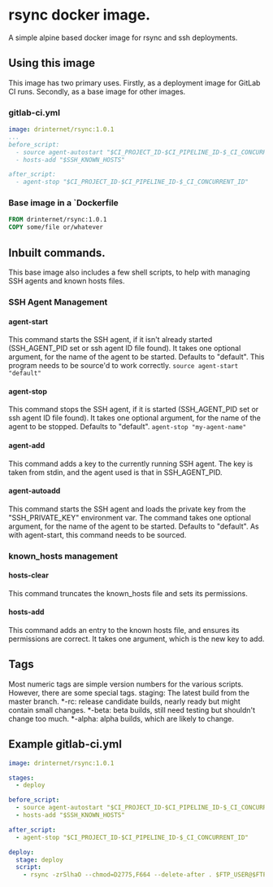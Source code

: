 # rsync docker image.

A simple alpine based docker image for rsync and ssh deployments.

## Using this image
This image has two primary uses. Firstly, as a deployment image for GitLab CI runs. Secondly, as a base image for other images.

### gitlab-ci.yml
```yml
image: drinternet/rsync:1.0.1
...
before_script:
  - source agent-autostart "$CI_PROJECT_ID-$CI_PIPELINE_ID-$_CI_CONCURRENT_ID"
  - hosts-add "$SSH_KNOWN_HOSTS"

after_script:
  - agent-stop "$CI_PROJECT_ID-$CI_PIPELINE_ID-$_CI_CONCURRENT_ID"
```

### Base image in a `Dockerfile
```dockerfile
FROM drinternet/rsync:1.0.1
COPY some/file or/whatever
```

## Inbuilt commands.

This base image also includes a few shell scripts, to help with managing SSH agents and known hosts files.
### SSH Agent Management
#### agent-start
This command starts the SSH agent, if it isn't already started (SSH_AGENT_PID set or ssh agent ID file found).
It takes one optional argument, for the name of the agent to be started. Defaults to "default".
This program needs to be source'd to work correctly.
`source agent-start "default"`

#### agent-stop
This command stops the SSH agent, if it is started (SSH_AGENT_PID set or ssh agent ID file found).
It takes one optional argument, for the name of the agent to be stopped. Defaults to "default".
`agent-stop "my-agent-name"`

#### agent-add
This command adds a key to the currently running SSH agent. The key is taken from stdin, and the agent used is that in SSH_AGENT_PID.

#### agent-autoadd
This command starts the SSH agent and loads the private key from the "SSH_PRIVATE_KEY" environment var. The command takes one optional argument, for the name of the agent to be started. Defaults to "default".
As with agent-start, this command needs to be sourced.

### known_hosts management
#### hosts-clear
This command truncates the known_hosts file and sets its permissions.

#### hosts-add
This command adds an entry to the known hosts file, and ensures its permissions are correct. It takes one argument, which is the new key to add.

## Tags
Most numeric tags are simple version numbers for the various scripts. However, there are some special tags.
staging: The latest build from the master branch.
*-rc: release candidate builds, nearly ready but might contain small changes.
*-beta: beta builds, still need testing but shouldn't change too much.
*-alpha: alpha builds, which are likely to change.

## Example gitlab-ci.yml
```yml
image: drinternet/rsync:1.0.1

stages:
  - deploy

before_script:
  - source agent-autostart "$CI_PROJECT_ID-$CI_PIPELINE_ID-$_CI_CONCURRENT_ID"
  - hosts-add "$SSH_KNOWN_HOSTS"

after_script:
  - agent-stop "$CI_PROJECT_ID-$CI_PIPELINE_ID-$_CI_CONCURRENT_ID"

deploy:
  stage: deploy
  script:
    - rsync -zrSlhaO --chmod=D2775,F664 --delete-after . $FTP_USER@$FTP_HOST:/var/www/deployment/
```
